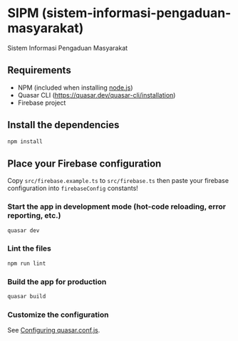 # SIPM (sistem-informasi-pengaduan-masyarakat)

Sistem Informasi Pengaduan Masyarakat

## Requirements
- NPM (included when installing [node.js](https://nodejs.org/))
- Quasar CLI (https://quasar.dev/quasar-cli/installation)
- Firebase project

## Install the dependencies
```bash
npm install
```

## Place your Firebase configuration
Copy `src/firebase.example.ts` to `src/firebase.ts` then paste your firebase configuration into `firebaseConfig` constants!

### Start the app in development mode (hot-code reloading, error reporting, etc.)
```bash
quasar dev
```

### Lint the files
```bash
npm run lint
```

### Build the app for production
```bash
quasar build
```

### Customize the configuration
See [Configuring quasar.conf.js](https://quasar.dev/quasar-cli/quasar-conf-js).

